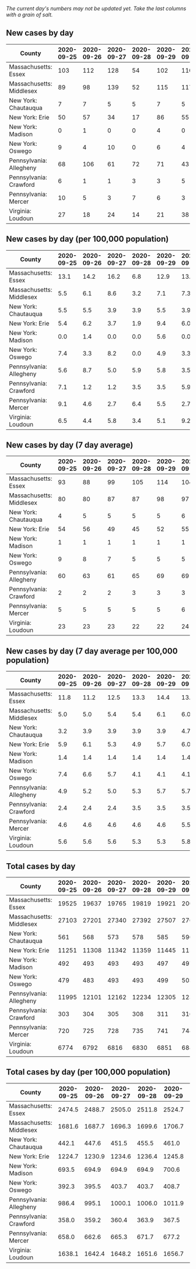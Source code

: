 _The current day's numbers may not be updated yet. Take the last columns with a grain of salt._
## New cases by day

| County | 2020-09-25 | 2020-09-26 | 2020-09-27 | 2020-09-28 | 2020-09-29 | 2020-09-30 | 2020-10-01 |
| --- | --- | --- | --- | --- | --- | --- | --- |
| Massachusetts: Essex | 103 | 112 | 128 | 54 | 102 | 110 | 125 |
| Massachusetts: Middlesex | 89 | 98 | 139 | 52 | 115 | 117 | 155 |
| New York: Chautauqua | 7 | 7 | 5 | 5 | 7 | 5 | 12 |
| New York: Erie | 50 | 57 | 34 | 17 | 86 | 55 | 74 |
| New York: Madison | 0 | 1 | 0 | 0 | 4 | 0 | 1 |
| New York: Oswego | 9 | 4 | 10 | 0 | 6 | 4 | 3 |
| Pennsylvania: Allegheny | 68 | 106 | 61 | 72 | 71 | 43 | 106 |
| Pennsylvania: Crawford | 6 | 1 | 1 | 3 | 3 | 5 | 1 |
| Pennsylvania: Mercer | 10 | 5 | 3 | 7 | 6 | 3 | 3 |
| Virginia: Loudoun | 27 | 18 | 24 | 14 | 21 | 38 | -2 |

## New cases by day (per 100,000 population)

| County | 2020-09-25 | 2020-09-26 | 2020-09-27 | 2020-09-28 | 2020-09-29 | 2020-09-30 | 2020-10-01 |
| --- | --- | --- | --- | --- | --- | --- | --- |
| Massachusetts: Essex | 13.1 | 14.2 | 16.2 | 6.8 | 12.9 | 13.9 | 15.8 |
| Massachusetts: Middlesex | 5.5 | 6.1 | 8.6 | 3.2 | 7.1 | 7.3 | 9.6 |
| New York: Chautauqua | 5.5 | 5.5 | 3.9 | 3.9 | 5.5 | 3.9 | 9.5 |
| New York: Erie | 5.4 | 6.2 | 3.7 | 1.9 | 9.4 | 6.0 | 8.1 |
| New York: Madison | 0.0 | 1.4 | 0.0 | 0.0 | 5.6 | 0.0 | 1.4 |
| New York: Oswego | 7.4 | 3.3 | 8.2 | 0.0 | 4.9 | 3.3 | 2.5 |
| Pennsylvania: Allegheny | 5.6 | 8.7 | 5.0 | 5.9 | 5.8 | 3.5 | 8.7 |
| Pennsylvania: Crawford | 7.1 | 1.2 | 1.2 | 3.5 | 3.5 | 5.9 | 1.2 |
| Pennsylvania: Mercer | 9.1 | 4.6 | 2.7 | 6.4 | 5.5 | 2.7 | 2.7 |
| Virginia: Loudoun | 6.5 | 4.4 | 5.8 | 3.4 | 5.1 | 9.2 | -0.5 |

## New cases by day (7 day average)

| County | 2020-09-25 | 2020-09-26 | 2020-09-27 | 2020-09-28 | 2020-09-29 | 2020-09-30 | 2020-10-01 |
| --- | --- | --- | --- | --- | --- | --- | --- |
| Massachusetts: Essex | 93 | 88 | 99 | 105 | 114 | 104 | 105 |
| Massachusetts: Middlesex | 80 | 80 | 87 | 87 | 98 | 97 | 109 |
| New York: Chautauqua | 4 | 5 | 5 | 5 | 5 | 6 | 7 |
| New York: Erie | 54 | 56 | 49 | 45 | 52 | 55 | 53 |
| New York: Madison | 1 | 1 | 1 | 1 | 1 | 1 | 1 |
| New York: Oswego | 9 | 8 | 7 | 5 | 5 | 5 | 5 |
| Pennsylvania: Allegheny | 60 | 63 | 61 | 65 | 69 | 69 | 75 |
| Pennsylvania: Crawford | 2 | 2 | 2 | 3 | 3 | 3 | 3 |
| Pennsylvania: Mercer | 5 | 5 | 5 | 5 | 5 | 6 | 5 |
| Virginia: Loudoun | 23 | 23 | 23 | 22 | 22 | 24 | 20 |

## New cases by day (7 day average per 100,000 population)

| County | 2020-09-25 | 2020-09-26 | 2020-09-27 | 2020-09-28 | 2020-09-29 | 2020-09-30 | 2020-10-01 |
| --- | --- | --- | --- | --- | --- | --- | --- |
| Massachusetts: Essex | 11.8 | 11.2 | 12.5 | 13.3 | 14.4 | 13.2 | 13.3 |
| Massachusetts: Middlesex | 5.0 | 5.0 | 5.4 | 5.4 | 6.1 | 6.0 | 6.8 |
| New York: Chautauqua | 3.2 | 3.9 | 3.9 | 3.9 | 3.9 | 4.7 | 5.5 |
| New York: Erie | 5.9 | 6.1 | 5.3 | 4.9 | 5.7 | 6.0 | 5.8 |
| New York: Madison | 1.4 | 1.4 | 1.4 | 1.4 | 1.4 | 1.4 | 1.4 |
| New York: Oswego | 7.4 | 6.6 | 5.7 | 4.1 | 4.1 | 4.1 | 4.1 |
| Pennsylvania: Allegheny | 4.9 | 5.2 | 5.0 | 5.3 | 5.7 | 5.7 | 6.2 |
| Pennsylvania: Crawford | 2.4 | 2.4 | 2.4 | 3.5 | 3.5 | 3.5 | 3.5 |
| Pennsylvania: Mercer | 4.6 | 4.6 | 4.6 | 4.6 | 4.6 | 5.5 | 4.6 |
| Virginia: Loudoun | 5.6 | 5.6 | 5.6 | 5.3 | 5.3 | 5.8 | 4.8 |

## Total cases by day

| County | 2020-09-25 | 2020-09-26 | 2020-09-27 | 2020-09-28 | 2020-09-29 | 2020-09-30 | 2020-10-01 |
| --- | --- | --- | --- | --- | --- | --- | --- |
| Massachusetts: Essex | 19525 | 19637 | 19765 | 19819 | 19921 | 20031 | 20156 |
| Massachusetts: Middlesex | 27103 | 27201 | 27340 | 27392 | 27507 | 27624 | 27779 |
| New York: Chautauqua | 561 | 568 | 573 | 578 | 585 | 590 | 602 |
| New York: Erie | 11251 | 11308 | 11342 | 11359 | 11445 | 11500 | 11574 |
| New York: Madison | 492 | 493 | 493 | 493 | 497 | 497 | 498 |
| New York: Oswego | 479 | 483 | 493 | 493 | 499 | 503 | 506 |
| Pennsylvania: Allegheny | 11995 | 12101 | 12162 | 12234 | 12305 | 12348 | 12454 |
| Pennsylvania: Crawford | 303 | 304 | 305 | 308 | 311 | 316 | 317 |
| Pennsylvania: Mercer | 720 | 725 | 728 | 735 | 741 | 744 | 747 |
| Virginia: Loudoun | 6774 | 6792 | 6816 | 6830 | 6851 | 6889 | 6887 |

## Total cases by day (per 100,000 population)

| County | 2020-09-25 | 2020-09-26 | 2020-09-27 | 2020-09-28 | 2020-09-29 | 2020-09-30 | 2020-10-01 |
| --- | --- | --- | --- | --- | --- | --- | --- |
| Massachusetts: Essex | 2474.5 | 2488.7 | 2505.0 | 2511.8 | 2524.7 | 2538.7 | 2554.5 |
| Massachusetts: Middlesex | 1681.6 | 1687.7 | 1696.3 | 1699.6 | 1706.7 | 1714.0 | 1723.6 |
| New York: Chautauqua | 442.1 | 447.6 | 451.5 | 455.5 | 461.0 | 464.9 | 474.4 |
| New York: Erie | 1224.7 | 1230.9 | 1234.6 | 1236.4 | 1245.8 | 1251.8 | 1259.8 |
| New York: Madison | 693.5 | 694.9 | 694.9 | 694.9 | 700.6 | 700.6 | 702.0 |
| New York: Oswego | 392.3 | 395.5 | 403.7 | 403.7 | 408.7 | 411.9 | 414.4 |
| Pennsylvania: Allegheny | 986.4 | 995.1 | 1000.1 | 1006.0 | 1011.9 | 1015.4 | 1024.1 |
| Pennsylvania: Crawford | 358.0 | 359.2 | 360.4 | 363.9 | 367.5 | 373.4 | 374.6 |
| Pennsylvania: Mercer | 658.0 | 662.6 | 665.3 | 671.7 | 677.2 | 679.9 | 682.7 |
| Virginia: Loudoun | 1638.1 | 1642.4 | 1648.2 | 1651.6 | 1656.7 | 1665.9 | 1665.4 |
